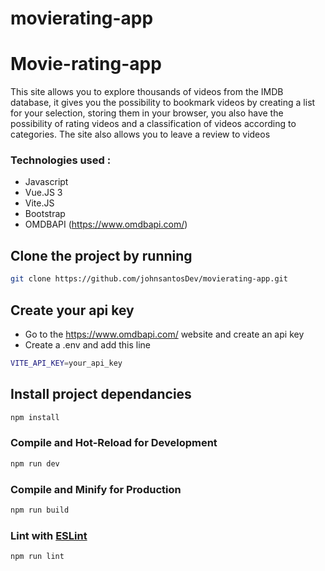 # movierating-app
# Movie-rating-app

This site allows you to explore thousands of videos from the IMDB database, it gives you the possibility to bookmark videos by creating a list for your selection, storing them in your browser, you also have the possibility of rating videos and a classification of videos according to categories. The site also allows you to leave a review to videos

### Technologies used :
 - Javascript
 - Vue.JS 3
 - Vite.JS
 - Bootstrap
 - OMDBAPI (https://www.omdbapi.com/)


## Clone the project by running

```sh
git clone https://github.com/johnsantosDev/movierating-app.git
```

## Create your api key 

- Go to the https://www.omdbapi.com/ website and create an api key
- Create a .env and add this line

```sh
VITE_API_KEY=your_api_key
```

## Install project dependancies

```sh
npm install
```

### Compile and Hot-Reload for Development

```sh
npm run dev
```

### Compile and Minify for Production

```sh
npm run build
```


### Lint with [ESLint](https://eslint.org/)

```sh
npm run lint
```